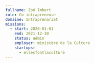 ```yaml
---
fullname: Zoé Imbert
role: Co-intrapreneuse
domaine: Intraprenariat
missions:
  - start: 2020-01-01
    end: 2021-12-30
    status: admin
    employer: ministère de la Culture
    startups:
      - ellesfontlaculture
---
```

